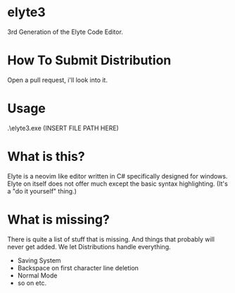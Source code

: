# elyte3
3rd Generation of the Elyte Code Editor.

# How To Submit Distribution
Open a pull request, i'll look into it.

# Usage
.\elyte3.exe (INSERT FILE PATH HERE)

# What is this?
Elyte is a neovim like editor written in C# specifically designed for windows. Elyte on itself does not offer much except the basic syntax highlighting. (It's a "do it yourself" thing.)

# What is missing?
There is quite a list of stuff that is missing. And things that probably will never get added. We let Distributions handle everything.
* Saving System
* Backspace on first character line deletion
* Normal Mode
* so on etc.
